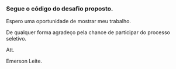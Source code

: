 ### Segue o código do desafio proposto.

Espero uma oportunidade de mostrar meu trabalho.

De qualquer forma agradeço pela chance de participar do processo seletivo.

Att. 

Emerson Leite.

